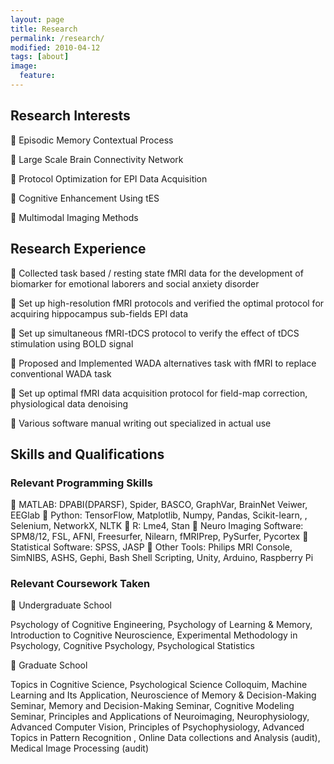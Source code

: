 ```yaml
---
layout: page
title: Research
permalink: /research/
modified: 2010-04-12
tags: [about]
image: 
  feature: 
---
```


## Research Interests
	Episodic Memory Contextual Process

	Large Scale Brain Connectivity Network

	Protocol Optimization for EPI Data Acquisition

	Cognitive Enhancement Using tES

	Multimodal Imaging Methods


## Research Experience
	Collected task based / resting state fMRI data for the development of biomarker for emotional laborers and social anxiety disorder

	Set up high-resolution fMRI protocols and verified the optimal protocol for acquiring hippocampus sub-fields EPI data

	Set up simultaneous fMRI-tDCS protocol to verify the effect of tDCS stimulation using BOLD signal

	Proposed and Implemented WADA alternatives task with fMRI to replace conventional WADA task

	Set up optimal fMRI data acquisition protocol for field-map correction, physiological data denoising

	Various software manual writing out specialized in actual use


## Skills and Qualifications
### Relevant Programming Skills
	MATLAB: DPABI(DPARSF), Spider, BASCO, GraphVar, BrainNet Veiwer, EEGlab
	Python: TensorFlow, Matplotlib, Numpy, Pandas, Scikit-learn, , Selenium, NetworkX, NLTK
	R: Lme4, Stan
	Neuro Imaging Software: SPM8/12, FSL, AFNI, Freesurfer, Nilearn, fMRIPrep, PySurfer, Pycortex
	Statistical Software: SPSS, JASP
	Other Tools: Philips MRI Console, SimNIBS, ASHS, Gephi, Bash Shell Scripting, Unity, Arduino, Raspberry Pi


### Relevant Coursework Taken
	Undergraduate School

Psychology of Cognitive Engineering, Psychology of Learning & Memory, Introduction to Cognitive Neuroscience, Experimental Methodology in Psychology, Cognitive Psychology, Psychological Statistics

	Graduate School

Topics in Cognitive Science, Psychological Science Colloquim, Machine Learning and Its Application, Neuroscience of Memory & Decision-Making Seminar, Memory and Decision-Making Seminar, Cognitive Modeling Seminar, Principles and Applications of Neuroimaging, Neurophysiology, Advanced Computer Vision, Principles of Psychophysiology, Advanced Topics in Pattern Recognition , Online Data collections and Analysis (audit), Medical Image Processing (audit)
